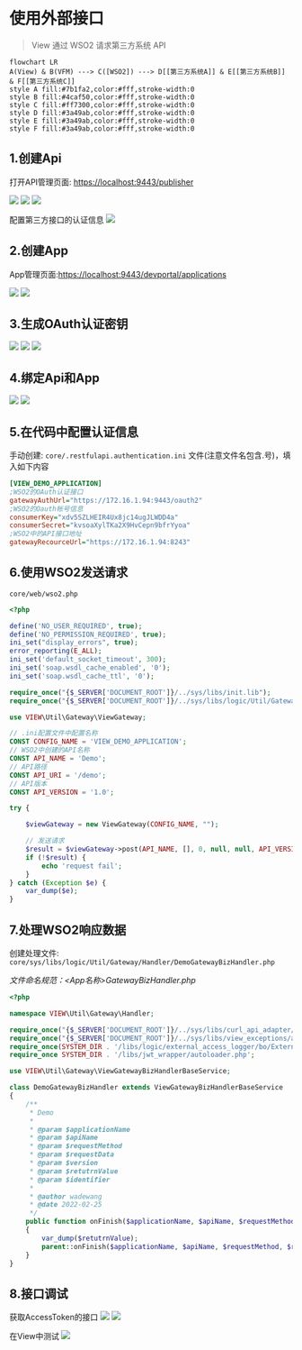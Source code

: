 # 使用外部接口

> View 通过 WSO2 请求第三方系统 API

```mermaid
flowchart LR
A(View) & B(VFM) ---> C([WSO2]) ---> D[[第三方系统A]] & E[[第三方系统B]] & F[[第三方系统C]]
style A fill:#7b1fa2,color:#fff,stroke-width:0
style B fill:#4caf50,color:#fff,stroke-width:0
style C fill:#ff7300,color:#fff,stroke-width:0
style D fill:#3a49ab,color:#fff,stroke-width:0
style E fill:#3a49ab,color:#fff,stroke-width:0
style F fill:#3a49ab,color:#fff,stroke-width:0
```

## 1.创建Api

打开API管理页面: [https://localhost:9443/publisher](https://localhost:9443/publisher)

![](/image/screenshots/wso2/user/3.png)
![](/image/screenshots/wso2/user/4.png)
![](/image/screenshots/wso2/user/5.png)

配置第三方接口的认证信息
![](/image/screenshots/wso2/user/6.png)

## 2.创建App

App管理页面:[https://localhost:9443/devportal/applications](https://localhost:9443/devportal/applications)

![](/image/screenshots/wso2/user/7.png)
![](/image/screenshots/wso2/user/8.png)

## 3.生成OAuth认证密钥
![](/image/screenshots/wso2/user/oauth-1.png)
![](/image/screenshots/wso2/user/oauth-2.png)
![](/image/screenshots/wso2/user/oauth-3.png)

## 4.绑定Api和App
![](/image/screenshots/wso2/user/subscribe-1.png)
![](/image/screenshots/wso2/user/subscribe-2.png)

## 5.在代码中配置认证信息

手动创建: `core/.restfulapi.authentication.ini` 文件(注意文件名包含.号)，填入如下内容

```ini
[VIEW_DEMO_APPLICATION]
;WSO2的OAuth认证接口
gatewayAuthUrl="https://172.16.1.94:9443/oauth2"
;WSO2的Oauth帐号信息
consumerKey="xdv5SZLHEIR4Ux8jc14ugJLWDD4a"
consumerSecret="kvsoaXylTKa2X9HvCepn9bfrYyoa"
;WSO2中的API接口地址
gatewayRecourceUrl="https://172.16.1.94:8243"
```

## 6.使用WSO2发送请求

`core/web/wso2.php`

```php
<?php

define('NO_USER_REQUIRED', true);
define('NO_PERMISSION_REQUIRED', true);
ini_set("display_errors", true);
error_reporting(E_ALL);
ini_set('default_socket_timeout', 300);
ini_set('soap.wsdl_cache_enabled', '0');
ini_set('soap.wsdl_cache_ttl', '0');

require_once("{$_SERVER['DOCUMENT_ROOT']}/../sys/libs/init.lib");
require_once("{$_SERVER['DOCUMENT_ROOT']}/../sys/libs/logic/Util/Gateway/ViewGateway.lib");

use VIEW\Util\Gateway\ViewGateway;

// .ini配置文件中配置名称
CONST CONFIG_NAME = 'VIEW_DEMO_APPLICATION';
// WSO2中创建的API名称
CONST API_NAME = 'Demo';
// API路径
CONST API_URI = '/demo';
// API版本
CONST API_VERSION = '1.0';

try {

    $viewGateway = new ViewGateway(CONFIG_NAME, "");

    // 发送请求
    $result = $viewGateway->post(API_NAME, [], 0, null, null, API_VERSION, true, 2, API_URI);
    if (!$result) {
        echo 'request fail';
    }
} catch (Exception $e) {
    var_dump($e);
}
```

## 7.处理WSO2响应数据
创建处理文件: `core/sys/libs/logic/Util/Gateway/Handler/DemoGatewayBizHandler.php`

*文件命名规范：<App名称>GatewayBizHandler.php*

```php
<?php

namespace VIEW\Util\Gateway\Handler;

require_once("{$_SERVER['DOCUMENT_ROOT']}/../sys/libs/curl_api_adapter/curl.lib");
require_once("{$_SERVER['DOCUMENT_ROOT']}/../sys/libs/view_exceptions/autoloader.php");
require_once(SYSTEM_DIR . '/libs/logic/external_access_logger/bo/ExternalAccessLogger.lib');
require_once SYSTEM_DIR . '/libs/jwt_wrapper/autoloader.php';

use VIEW\Util\Gateway\ViewGatewayBizHandlerBaseService;

class DemoGatewayBizHandler extends ViewGatewayBizHandlerBaseService
{
    /**
     * Demo
     *
     * @param $applicationName
     * @param $apiName
     * @param $requestMethod
     * @param $requestData
     * @param $version
     * @param $retutrnValue
     * @param $identifier
     *
     * @author wadewang
     * @date 2022-02-25
     */
    public function onFinish($applicationName, $apiName, $requestMethod, $requestData, $version, $retutrnValue, $identifier)
    {
        var_dump($retutrnValue);
        parent::onFinish($applicationName, $apiName, $requestMethod, $requestData, $version, $retutrnValue, $identifier);
    }
}
```

## 8.接口调试

获取AccessToken的接口
![](/image/screenshots/wso2/user/14.png)
![](/image/screenshots/wso2/user/15.png)

在View中测试
![](/image/screenshots/wso2/user/16.png)